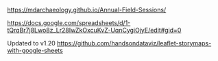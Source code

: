 https://mdarchaeology.github.io/Annual-Field-Sessions/

https://docs.google.com/spreadsheets/d/1-tQrqBr7j8Lwo8z_Lr28IwZkOxcuKvZ-UqnCygiOjyE/edit#gid=0

Updated to v1.20 https://github.com/handsondataviz/leaflet-storymaps-with-google-sheets
